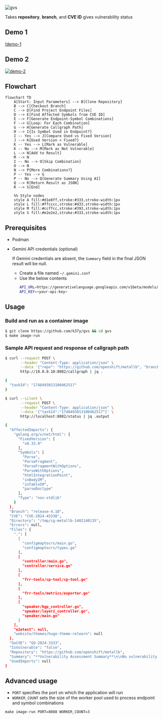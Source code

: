 ![gvs](https://github.com/user-attachments/assets/e726bf74-5bc4-48de-8b89-bc57ee6d53e4)

Takes **repository**, **branch**, and **CVE ID** gives vulnerability status
## Demo 1
[!demo-1](https://github.com/user-attachments/assets/3b013256-368f-45b1-8cd3-897173a48814)
## Demo 2
[![demo-2](https://asciinema.org/a/721319.svg)](https://asciinema.org/a/721319)
## Flowchart
```mermaid
flowchart TD
    A[Start: Input Parameters] --> B[Clone Repository]
    B --> C[Checkout Branch]
    C --> D[Find Project Endpoint Files]
    D --> E[Find Affected Symbols from CVE ID]
    E --> F[Generate Endpoint-Symbol Combinations]
    F --> G[Loop: For Each Combination]
    G --> H[Generate Callgraph Path]
    H --> I{Is Symbol Used in Endpoint?}
    I -- Yes --> J[Compare Used vs Fixed Version]
    J --> K{Used Version < Fixed?}
    K -- Yes --> L[Mark as Vulnerable]
    K -- No --> M[Mark as Not Vulnerable]
    L --> N[Add to Result]
    M --> N
    I -- No --> O[Skip Combination]
    O --> N
    N --> P{More Combinations?}
    P -- Yes --> G
    P -- No --> Q[Generate Summary Using AI]
    Q --> R[Return Result as JSON]
    R --> S[End]

    %% Style nodes
    style A fill:#d1e8ff,stroke:#333,stroke-width:1px
    style L fill:#ffcccc,stroke:#d33,stroke-width:1px
    style M fill:#ccffcc,stroke:#393,stroke-width:1px
    style S fill:#e2e2e2,stroke:#333,stroke-width:1px
```
## Prerequisites
* Podman
* Gemini API credentials (optional)

  If Gemini credentials are absent, the `Summary` field in the final JSON result will be null.
  - Create a file named `~/.gemini.conf`
  - Use the below contents
    ```bash
    API_URL=https://generativelanguage.googleapis.com/v1beta/models/gemini-2.0-flash:generateContent
    API_KEY=<your-api-key>
    ```
## Usage
### Build and run as a container image
```bash
$ git clone https://github.com/k37y/gvs && cd gvs
$ make image-run
```
### Sample API request and response of callgraph path
```bash
$ curl --request POST \
       --header "Content-Type: application/json" \
       --data '{"repo": "https://github.com/openshift/metallb", "branch": "release-4.18", "cve": "CVE-2024-45338"}' \
       http://10.0.0.10:8082/callgraph | jq .
```
```bash
{
  "taskId": "1748493013100462517"
}
```
```bash
$ curl --silent \
       --request POST \
       --header "Content-Type: application/json" \
       --data '{"taskId":"1748493013100462517"}' \
       http://localhost:8082/status | jq .output
```
```bash
{
  "AffectedImports": {
    "golang.org/x/net/html": {
      "FixedVersion": [
        "v0.33.0"
      ],
      "Symbols": [
        "Parse",
        "ParseFragment",
        "ParseFragmentWithOptions",
        "ParseWithOptions",
        "htmlIntegrationPoint",
        "inBodyIM",
        "inTableIM",
        "parseDoctype"
      ],
      "Type": "non-stdlib"
    }
  },
  "Branch": "release-4.18",
  "CVE": "CVE-2024-45338",
  "Directory": "/tmp/cg-metallb-1402140135",
  "Errors": null,
  "Files": {
    ".": [
      [
        "configmaptocrs/main.go",
        "configmaptocrs/types.go"
      ],
      [
        "controller/main.go",
        "controller/service.go"
      ],
      [
        "frr-tools/cp-tool/cp-tool.go"
      ],
      [
        "frr-tools/metrics/exporter.go"
      ],
      [
        "speaker/bgp_controller.go",
        "speaker/layer2_controller.go",
        "speaker/main.go"
      ]
    ],
    "e2etest": null,
    "website/themes/hugo-theme-relearn": null
  },
  "GoCVE": "GO-2024-3333",
  "IsVulnerable": "false",
  "Repository": "https://github.com/openshift/metallb",
  "Summary": "**Vulnerability Assessment Summary**\n\nNo vulnerability was detected in the scanned project (Repository: `https://github.com/openshift/metallb`, Branch: `release-4.18`, Directory: ``, GoCVE: `GO-2024-3333`, CVE: `CVE-2024-45338`). No errors were encountered during the scan.\n",
  "UsedImports": null
}
```
## Advanced usage
* `PORT` specifies the port on which the application will run  
* `WORKER_COUNT` sets the size of the worker pool used to process endpoint and symbol combinations
```
make image-run PORT=8088 WORKER_COUNT=3
```
